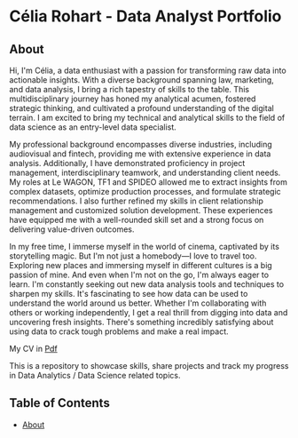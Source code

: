# Célia Rohart - Data Analyst Portfolio
## About 
Hi, I'm Célia, a data enthusiast with a passion for transforming raw data into actionable insights. With a diverse background spanning law, marketing, and data analysis, I bring a rich tapestry of skills to the table. This multidisciplinary journey has honed my analytical acumen, fostered strategic thinking, and cultivated a profound understanding of the digital terrain. I am excited to bring my technical and analytical skills to the field of data science as an entry-level data specialist.

My professional background encompasses diverse industries, including audiovisual and fintech, providing me with extensive experience in data analysis. Additionally, I have demonstrated proficiency in project management, interdisciplinary teamwork, and understanding client needs. My roles at Le WAGON, TF1 and SPIDEO allowed me to extract insights from complex datasets, optimize production processes, and formulate strategic recommendations. I also further refined my skills in client relationship management and customized solution development. These experiences have equipped me with a well-rounded skill set and a strong focus on delivering value-driven outcomes.

In my free time, I immerse myself in the world of cinema, captivated by its storytelling magic. But I'm not just a homebody—I love to travel too. Exploring new places and immersing myself in different cultures is a big passion of mine. And even when I'm not on the go, I'm always eager to learn. I'm constantly seeking out new data analysis tools and techniques to sharpen my skills. It's fascinating to see how data can be used to understand the world around us better. Whether I'm collaborating with others or working independently, I get a real thrill from digging into data and uncovering fresh insights. There's something incredibly satisfying about using data to crack tough problems and make a real impact.

My CV in [Pdf](https://github.com/madeleinezo/madeleinezo.github.io/blob/main/resume_Celia_Rohart.pdf/) 

This is a repository to showcase skills, share projects and track my progress in Data Analytics / Data Science related topics.

## Table of Contents

+ [About](https://github.com/madeleinezo/madeleinezo.github.io/blob/main/README.md#about)
